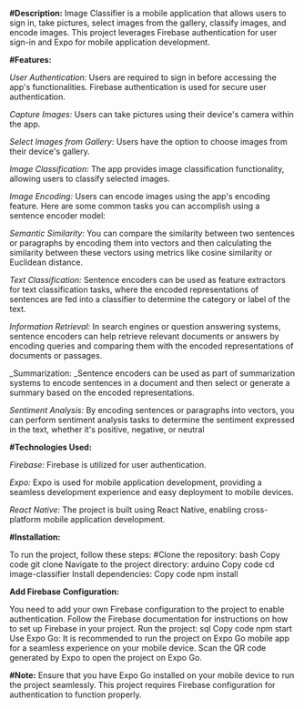 **#Description:**
Image Classifier is a mobile application that allows users to sign in, take pictures, select images from the gallery, classify images, and encode images. This project leverages Firebase authentication for user sign-in and Expo for mobile application development.

**#Features:**

_User Authentication:_
Users are required to sign in before accessing the app's functionalities.
Firebase authentication is used for secure user authentication.

_Capture Images:_
Users can take pictures using their device's camera within the app.

_Select Images from Gallery:_
Users have the option to choose images from their device's gallery.

_Image Classification:_
The app provides image classification functionality, allowing users to classify selected images.

_Image Encoding:_
Users can encode images using the app's encoding feature.
Here are some common tasks you can accomplish using a sentence encoder model:

_Semantic Similarity:_ You can compare the similarity between two sentences or paragraphs by encoding them into vectors and then calculating the similarity between these vectors using metrics like cosine similarity or Euclidean distance.

_Text Classification:_ Sentence encoders can be used as feature extractors for text classification tasks, where the encoded representations of sentences are fed into a classifier to determine the category or label of the text.

_Information Retrieval:_ In search engines or question answering systems, sentence encoders can help retrieve relevant documents or answers by encoding queries and comparing them with the encoded representations of documents or passages.

_Summarization: _Sentence encoders can be used as part of summarization systems to encode sentences in a document and then select or generate a summary based on the encoded representations.

_Sentiment Analysis:_ By encoding sentences or paragraphs into vectors, you can perform sentiment analysis tasks to determine the sentiment expressed in the text, whether it's positive, negative, or neutral

**#Technologies Used:**

_Firebase:_ Firebase is utilized for user authentication.

_Expo:_ Expo is used for mobile application development, providing a seamless development experience and easy deployment to mobile devices.

_React Native:_ The project is built using React Native, enabling cross-platform mobile application development.

**#Installation:**

To run the project, follow these steps:
#Clone the repository:
bash
Copy code
git clone <repository-url>
Navigate to the project directory:
arduino
Copy code
cd image-classifier
Install dependencies:
Copy code
npm install

**Add Firebase Configuration:**

You need to add your own Firebase configuration to the project to enable authentication. Follow the Firebase documentation for instructions on how to set up Firebase in your project.
Run the project:
sql
Copy code
npm start
Use Expo Go:
It is recommended to run the project on Expo Go mobile app for a seamless experience on your mobile device. Scan the QR code generated by Expo to open the project on Expo Go.

**#Note:**
Ensure that you have Expo Go installed on your mobile device to run the project seamlessly.
This project requires Firebase configuration for authentication to function properly.
